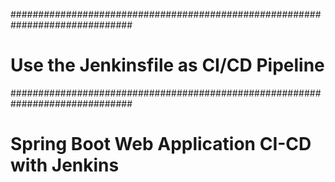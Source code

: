 
##############################################################################
# Use the Jenkinsfile as CI/CD Pipeline  
##############################################################################

# Spring Boot Web Application CI-CD with Jenkins
